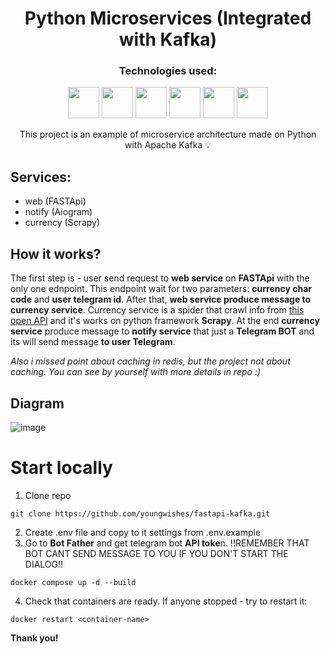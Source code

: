 <h1 align="center">
     Python Microservices (Integrated with Kafka)
</h1>

<h3 align="center">
     Technologies used:
</h3>

<p align="center">
   <img src="https://github.com/youngwishes/MSA/assets/92817776/0c233ba5-f0e4-44b8-b5ef-6608867e6d3b" width="50" height="50"/>
   <img src="https://github.com/youngwishes/MSA/assets/92817776/ecaae263-500a-4a80-b1ed-4296e830783c" width="50" height="50"/>
   <img src="https://github.com/youngwishes/MSA/assets/92817776/3675cec5-2b17-408c-88b8-de1a7737aef2" width="50" height="50"/>
   <img src="https://github.com/youngwishes/MSA/assets/92817776/c56eb267-fbac-4750-a473-deec88a84578" width="50" height="50"/>
   <img src="https://github.com/youngwishes/MSA/assets/92817776/acc192cb-42af-476f-9eb9-b66fe10f9164" width="50" height="50"/>
   <img src="https://github.com/youngwishes/MSA/assets/92817776/2d857681-aa69-4644-9b98-90eac1c876dd" width="50" height="50"/>
</p>
<p align="center">
   This project is an example of microservice architecture made on Python with Apache Kafka 💡
</p>

## Services:
 - web (FASTApi)
 - notify (Aiogram)
 - currency (Scrapy)



## How it works?
The first step is - user send request to **web service** on **FASTApi** with the only one ednpoint. This endpoint wait for two parameters: **currency char code** and **user telegram id**.
After that, **web service produce message to currency service**. Currency service is a spider that crawl info from [this open API](https://www.cbr.ru/scripts/xml_daily.asp) and it's works on python framework **Scrapy**.
At the end **currency service** produce message to **notify service** that just a **Telegram BOT** and its will send message **to user Telegram**.

_Also i missed point about caching in redis, but the project not about caching. You can see by yourself with more details in repo :)_

## Diagram
![image](https://github.com/youngwishes/MSA/assets/92817776/8c0bbc2c-0a38-43be-8fa1-3486a00e7558)

# Start locally

1. Clone repo

```
git clone https://github.com/youngwishes/fastapi-kafka.git
```
2. Create .env file and copy to it settings from .env.example
3. Go to **Bot Father** and get telegram bot **API toke**n. !!REMEMBER THAT BOT CANT SEND MESSAGE TO YOU IF YOU DON'T START THE DIALOG!!
```
docker compose up -d --build
```
4. Check that containers are ready. If anyone stopped - try to restart it:
```
docker restart <container-name>
```
**Thank you!**
